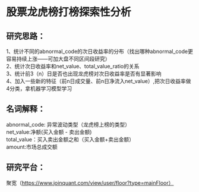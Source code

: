 # 股票龙虎榜打榜探索性分析


## 研究思路：

1、统计不同的abnormal_code的次日收益率的分布（找出哪种abnormal_code更容易持续上涨——可加大盘不同区间段研究） <br>
2、统计次日收益率和net_value、total_value_ratio的关系<br>
3、统计前3（n）日是否也出现龙虎榜对次日收益率是否有显著影响<br>
4、加入一些新的特征（前n日成交量、前n日净流入net_value）,把次日收益率做4分类，拿机器学习模型学习<br>

## 名词解释：
abnormal_code: 异常波动类型（龙虎榜上榜的类型）<br>
net_value:净额(买入金额 - 卖出金额)<br>
total_value：买入卖出金额之和（买入金额+卖出金额）<br>
amount:市场总成交额<br>

## 研究平台：
聚宽（https://www.joinquant.com/view/user/floor?type=mainFloor）<br>








